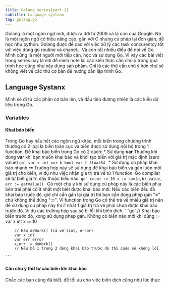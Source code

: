 ```yaml
---
title: Golang series[part 1]
subtitle: Language systanx
tag: golang,go
---
```


Golang là một ngôn ngữ mới, được ra đời từ 2009 và là con của Google. Nó là một ngôn ngữ có hiệu năng cao, gần với C nhưng cú pháp lại đơn giản, dễ học như python. Golang được đề cao với việc xử lý các task concurentcy tốt với việc dùng go routine và chanel... Và còn rất nhiều điều để nói về Go. Mình cũng là một người mới tiếp cận, học và sử dụng Go. Vì vậy các bài viết trong series này là nơi để mình note lại các kiến thức cần chú ý trong quá trình học cũng như xây dựng sản phẩm. Chỉ là các thứ cần chú ý hơn chứ sẽ không viết về các thứ cơ bản để hướng dẫn lập trình Go.

## Language Systanx
Mình sẽ đi từ các phần cơ bản lên, và đầu tiên đương nhiên là các kiểu dữ liệu trong Go.

### Variables
#### Khai báo biến
Trong Go hay hầu hết các ngôn ngữ khác, mỗi biến trong chương trình thường có 2 loại là biến toàn cục và biến được sử dụng nội bộ trong 1 function. Để khai báo biến trong Go có 2 cách:
    * Sử dụng **var** Thường khi dùng **var** khi bạn muốn khai báo và khởi tạo biến với giá trị mặc định (zero value)
        ```go`
        var x int
        var b bool
        var f float64
        ```
    * Sử dụng cú pháp khai báo nhanh **:=** Trường hợp này sẽ sử dụng để khai báo biến và gán luôn một giá trị cho biến, ví dụ như việc nhận giá trị trả về từ 1 function. Go compiler sẽ tự biết giá trị đấy thuộc kiểu nào.
    ```go`
        count := 10
        x := sum(a,b)
        value, err := getValue()
    ```
    Có một chú ý khi sử dụng cú pháp này là các biến phía bên trái phải có ít nhất một biết được khai báo mới. Nếu các biến đều đã khai báo trước đó, giờ chỉ cần gán lại giá trị thì bạn cần dùng phép gán "**=**" chứ không thể dùng "**:=**". Vì function trong Go có thể trả về nhiều giá trị nên để sử dụng cú pháp này thì ít nhất 1 giá trị trả về phải chưa được khai báo trước đó. Ví dụ các trường hợp sau sẽ bị lỗi khi biên dịch.
    ```go`
        // Khai báo biến trước đó, xong sử dụng phép gán. Không có biến nào mới khi dùng :=
        var x int
        x := 10

        // Hàm doWork() trả về (int, error)
        var x int
        var err error
        x,err := doWork()
        // Nếu bỏ 1 trong 2 dòng khai báo trước đó thì code sẽ không lỗi

    ```

#### Cần chú ý thứ tự các biến khi khai báo
Chắc các bạn cũng đã biết, để tối ưu cho việc biên dịch cũng như lúc thực 